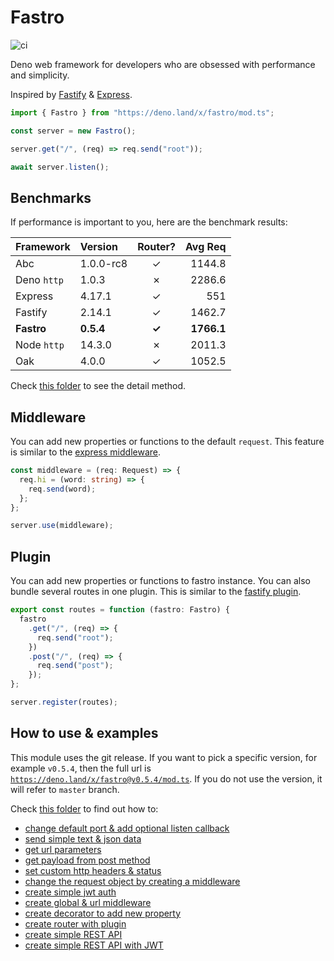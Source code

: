 # Fastro

![ci](https://github.com/fastrojs/fastro-server/workflows/ci/badge.svg)

Deno web framework for developers who are obsessed with performance and simplicity.

Inspired by [Fastify](https://www.fastify.io/) & [Express](https://expressjs.com/).

```ts
import { Fastro } from "https://deno.land/x/fastro/mod.ts";

const server = new Fastro();

server.get("/", (req) => req.send("root"));

await server.listen();

```

## Benchmarks
If performance is important to you, here are the benchmark results:

| Framework | Version | Router? | Avg Req |
| :-- | :-- | :--: | --: |
| Abc | 1.0.0-rc8 | &#10003; | 1144.8 |
| Deno `http` | 1.0.3 | &#10007; | 2286.6 |
| Express | 4.17.1 | &#10003; | 551 |
| Fastify | 2.14.1 | &#10003; | 1462.7 |
| **Fastro** | **0.5.4** | **&#10003;** | **1766.1**  |
| Node `http` | 14.3.0 | &#10007; | 2011.3 |
| Oak | 4.0.0 | &#10003; | 1052.5 |

Check [this folder](https://github.com/fastrojs/fastro-server/tree/master/benchmarks) to see the detail method.

## Middleware

You can add new properties or functions to the default `request`. This feature is similar to the [express middleware](https://expressjs.com/en/guide/writing-middleware.html).
```ts
const middleware = (req: Request) => {
  req.hi = (word: string) => {
    req.send(word);
  };
};

server.use(middleware);
```

## Plugin
You can add new properties or functions to fastro instance. You can also bundle several routes in one plugin. This is similar to the [fastify plugin](https://www.fastify.io/docs/latest/Plugins/).
```ts
export const routes = function (fastro: Fastro) {
  fastro
    .get("/", (req) => {
      req.send("root");
    })
    .post("/", (req) => {
      req.send("post");
    });
};

server.register(routes);

```

## How to use & examples

This module uses the git release. If you want to pick a specific version, for example `v0.5.4`, then the full url is [`https://deno.land/x/fastro@v0.5.4/mod.ts`](https://deno.land/x/fastro@v0.5.4/mod.ts). If you do not use the version, it will refer to `master` branch.

Check [this folder](https://github.com/fastrojs/fastro-server/tree/master/examples) to find out how to: 
- [change default port & add optional listen callback](https://github.com/fastrojs/fastro-server/blob/master/examples/main.ts#L34)
- [send simple text & json data](https://github.com/fastrojs/fastro-server/blob/master/examples/main.ts#L5)
- [get url parameters](https://github.com/fastrojs/fastro-server/blob/master/examples/main.ts#L20)
- [get payload from post method](https://github.com/fastrojs/fastro-server/blob/master/examples/main.ts#L30)
- [set custom http headers & status](https://github.com/fastrojs/fastro-server/blob/master/examples/main.ts#L9)
- [change the request object by creating a middleware](https://github.com/fastrojs/fastro-server/blob/master/examples/use_middleware.ts#L6)
- [create simple jwt auth](https://github.com/fastrojs/fastro-server/blob/master/examples/simple_jwt_auth.ts)
- [create global & url middleware](https://github.com/fastrojs/fastro-server/blob/master/examples/middleware.ts)
- [create decorator to add new property](https://github.com/fastrojs/fastro-server/blob/master/examples/decorate.ts)
- [create router with plugin](https://github.com/fastrojs/fastro-server/blob/master/examples/plugin.ts)
- [create simple REST API](https://github.com/fastrojs/fastro-server/blob/master/examples/crud_postgres.ts)
- [create simple REST API with JWT](https://github.com/fastrojs/fastro-server/blob/master/examples/rest_api_jwt)

